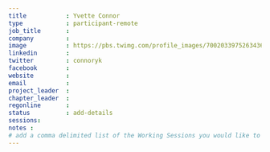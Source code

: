 ```yaml
---
title           : Yvette Connor
type            : participant-remote
job_title       :
company         :
image           : https://pbs.twimg.com/profile_images/700203397526343680/NIVAs6F__400x400.jpg
linkedin        :
twitter         : connoryk
facebook        :
website         :
email           :
project_leader  :
chapter_leader  :
regonline       :
status          : add-details
sessions:
notes :
# add a comma delimited list of the Working Sessions you would like to attend in the meta above (use the session's title) e.g. sessions: Security Playbooks Diagrams, Hackathon Daily Sessions
---
```


<!-- put more details about participant here -->
